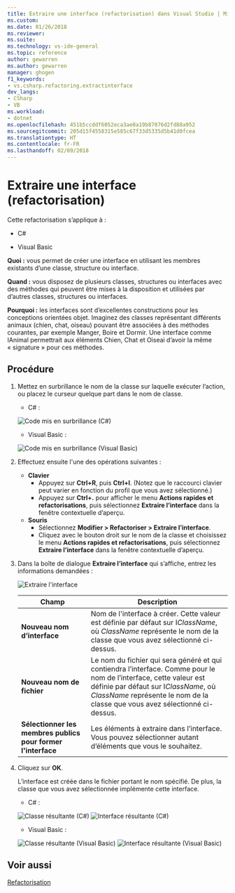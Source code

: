 ```yaml
---
title: Extraire une interface (refactorisation) dans Visual Studio | Microsoft Docs
ms.custom: 
ms.date: 01/26/2018
ms.reviewer: 
ms.suite: 
ms.technology: vs-ide-general
ms.topic: reference
author: gewarren
ms.author: gewarren
manager: ghogen
f1_keywords:
- vs.csharp.refactoring.extractinterface
dev_langs:
- CSharp
- VB
ms.workload:
- dotnet
ms.openlocfilehash: 451b5ccddf6052eca3ae0a19b87076d2fd88a952
ms.sourcegitcommit: 205d15f4558315e585c67f33d5335d5b41d0fcea
ms.translationtype: HT
ms.contentlocale: fr-FR
ms.lasthandoff: 02/09/2018
---
```

# <a name="extract-an-interface-refactoring"></a>Extraire une interface (refactorisation)

Cette refactorisation s’applique à :

- C#

- Visual Basic

**Quoi :** vous permet de créer une interface en utilisant les membres existants d’une classe, structure ou interface.

**Quand :** vous disposez de plusieurs classes, structures ou interfaces avec des méthodes qui peuvent être mises à la disposition et utilisées par d’autres classes, structures ou interfaces.

**Pourquoi :** les interfaces sont d’excellentes constructions pour les conceptions orientées objet. Imaginez des classes représentant différents animaux (chien, chat, oiseau) pouvant être associées à des méthodes courantes, par exemple Manger, Boire et Dormir. Une interface comme IAnimal permettrait aux éléments Chien, Chat et Oiseai d’avoir la même « signature » pour ces méthodes.

## <a name="how-to"></a>Procédure

1. Mettez en surbrillance le nom de la classe sur laquelle exécuter l’action, ou placez le curseur quelque part dans le nom de classe.

   - C# :

    ![Code mis en surbrillance (C#)](media/extractinterface-highlight-cs.png)

   - Visual Basic :

    ![Code mis en surbrillance (Visual Basic)](media/extractinterface-highlight-vb.png)

1. Effectuez ensuite l'une des opérations suivantes :

   - **Clavier**
     - Appuyez sur **Ctrl+R**, puis **Ctrl+I**. (Notez que le raccourci clavier peut varier en fonction du profil que vous avez sélectionné.)
     - Appuyez sur **Ctrl+.** pour afficher le menu **Actions rapides et refactorisations**, puis sélectionnez **Extraire l’interface** dans la fenêtre contextuelle d’aperçu.
   - **Souris**
     - Sélectionnez **Modifier > Refactoriser > Extraire l’interface**.
     - Cliquez avec le bouton droit sur le nom de la classe et choisissez le menu **Actions rapides et refactorisations**, puis sélectionnez **Extraire l’interface** dans la fenêtre contextuelle d’aperçu.

1. Dans la boîte de dialogue **Extraire l’interface** qui s’affiche, entrez les informations demandées :

   ![Extraire l'interface](media/extractinterface-dialog-cs.png)

   | Champ | Description |
   | --- | --- |
   | **Nouveau nom d’interface** | Nom de l'interface à créer. Cette valeur est définie par défaut sur I*ClassName*, où *ClassName* représente le nom de la classe que vous avez sélectionné ci-dessus. |
   | **Nouveau nom de fichier** | Le nom du fichier qui sera généré et qui contiendra l’interface. Comme pour le nom de l’interface, cette valeur est définie par défaut sur I*ClassName*, où *ClassName* représente le nom de la classe que vous avez sélectionné ci-dessus. |
   | **Sélectionner les membres publics pour former l'interface** | Les éléments à extraire dans l’interface. Vous pouvez sélectionner autant d’éléments que vous le souhaitez. |

1. Cliquez sur **OK**.

   L’interface est créée dans le fichier portant le nom spécifié. De plus, la classe que vous avez sélectionnée implémente cette interface.

   - C# :

    ![Classe résultante (C#)](media/extractinterface-class-cs.png)
    ![Interface résultante (C#)](media/extractinterface-interface-cs.png)

   - Visual Basic :

    ![Classe résultante (Visual Basic)](media/extractinterface-class-vb.png)
    ![Interface résultante (Visual Basic)](media/extractinterface-interface-vb.png)

## <a name="see-also"></a>Voir aussi

[Refactorisation](../refactoring-in-visual-studio.md)